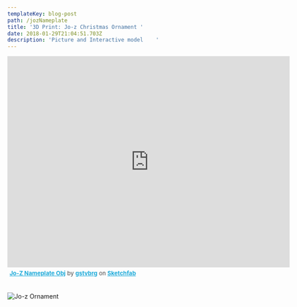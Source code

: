 ```yaml
---
templateKey: blog-post
path: /jozNameplate
title: '3D Print: Jo-z Christmas Ornament '
date: 2018-01-29T21:04:51.703Z
description: 'Picture and Interactive model    '
---
```

<div class="sketchfab-embed-wrapper"><iframe width="640" height="480" src="https://sketchfab.com/models/18a793c81fd34b54ba750c4dd44a178c/embed?autostart=1" frameborder="0" allowvr allowfullscreen mozallowfullscreen="true" webkitallowfullscreen="true" onmousewheel=""></iframe>

<p style="font-size: 13px; font-weight: normal; margin: 5px; color: #4A4A4A;">
    <a href="https://sketchfab.com/models/18a793c81fd34b54ba750c4dd44a178c?utm_medium=embed&utm_source=website&utm_campain=share-popup" target="_blank" style="font-weight: bold; color: #1CAAD9;">Jo-Z Nameplate Obj</a>
    by <a href="https://sketchfab.com/gstvbrg?utm_medium=embed&utm_source=website&utm_campain=share-popup" target="_blank" style="font-weight: bold; color: #1CAAD9;">gstvbrg</a>
    on <a href="https://sketchfab.com?utm_medium=embed&utm_source=website&utm_campain=share-popup" target="_blank" style="font-weight: bold; color: #1CAAD9;">Sketchfab</a>
</p>
</div><br/>

![Jo-z Ornament](https://i.imgur.com/tJVvPHE.jpg)
